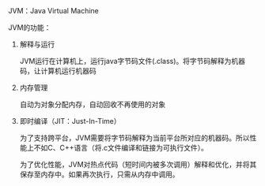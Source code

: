 JVM：Java Virtual Machine

JVM的功能：

1. 解释与运行
    
   JVM运行在计算机上，运行java字节码文件(.class)。将字节码解释为机器码，让计算机运行机器码
2. 内存管理

    自动为对象分配内存，自动回收不再使用的对象
3. 即时编译（JIT：Just-In-Time）

   为了支持跨平台，JVM需要将字节码解释为当前平台所对应的机器码。所以性能上不如C、C++语言（将.c文件编译和链接为可执行文件）。 

   为了优化性能，JVM对热点代码（短时间内被多次调用）解释和优化，并将其保存至内存中。如果再次执行，只需从内存中调用。
